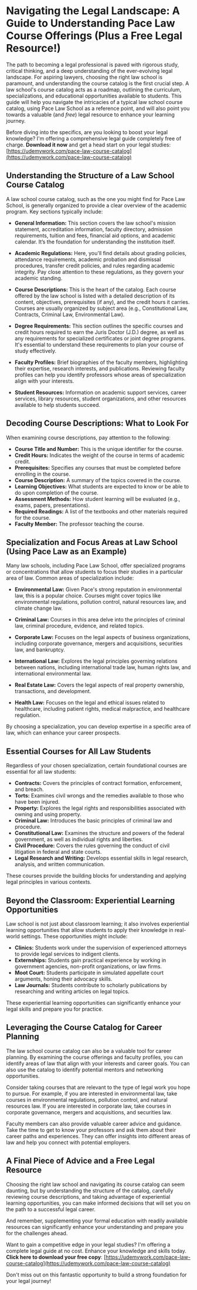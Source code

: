 # Navigating the Legal Landscape: A Guide to Understanding Pace Law Course Offerings (Plus a Free Legal Resource!)

The path to becoming a legal professional is paved with rigorous study, critical thinking, and a deep understanding of the ever-evolving legal landscape. For aspiring lawyers, choosing the right law school is paramount, and understanding the course catalog is the first crucial step. A law school's course catalog acts as a roadmap, outlining the curriculum, specializations, and educational opportunities available to students. This guide will help you navigate the intricacies of a typical law school course catalog, using Pace Law School as a reference point, and will also point you towards a valuable (and *free*) legal resource to enhance your learning journey.

Before diving into the specifics, are you looking to boost your legal knowledge? I'm offering a comprehensive legal guide completely free of charge. **Download it now** and get a head start on your legal studies: [https://udemywork.com/pace-law-course-catalog](https://udemywork.com/pace-law-course-catalog)

## Understanding the Structure of a Law School Course Catalog

A law school course catalog, such as the one you might find for Pace Law School, is generally organized to provide a clear overview of the academic program.  Key sections typically include:

*   **General Information:** This section covers the law school's mission statement, accreditation information, faculty directory, admission requirements, tuition and fees, financial aid options, and academic calendar. It’s the foundation for understanding the institution itself.

*   **Academic Regulations:** Here, you'll find details about grading policies, attendance requirements, academic probation and dismissal procedures, transfer credit policies, and rules regarding academic integrity.  Pay close attention to these regulations, as they govern your academic standing.

*   **Course Descriptions:** This is the heart of the catalog. Each course offered by the law school is listed with a detailed description of its content, objectives, prerequisites (if any), and the credit hours it carries. Courses are usually organized by subject area (e.g., Constitutional Law, Contracts, Criminal Law, Environmental Law).

*   **Degree Requirements:** This section outlines the specific courses and credit hours required to earn the Juris Doctor (J.D.) degree, as well as any requirements for specialized certificates or joint degree programs. It's essential to understand these requirements to plan your course of study effectively.

*   **Faculty Profiles:**  Brief biographies of the faculty members, highlighting their expertise, research interests, and publications. Reviewing faculty profiles can help you identify professors whose areas of specialization align with your interests.

*   **Student Resources:** Information on academic support services, career services, library resources, student organizations, and other resources available to help students succeed.

## Decoding Course Descriptions: What to Look For

When examining course descriptions, pay attention to the following:

*   **Course Title and Number:** This is the unique identifier for the course.
*   **Credit Hours:** Indicates the weight of the course in terms of academic credit.
*   **Prerequisites:** Specifies any courses that must be completed before enrolling in the course.
*   **Course Description:** A summary of the topics covered in the course.
*   **Learning Objectives:** What students are expected to know or be able to do upon completion of the course.
*   **Assessment Methods:** How student learning will be evaluated (e.g., exams, papers, presentations).
*   **Required Readings:** A list of the textbooks and other materials required for the course.
*   **Faculty Member:** The professor teaching the course.

## Specialization and Focus Areas at Law School (Using Pace Law as an Example)

Many law schools, including Pace Law School, offer specialized programs or concentrations that allow students to focus their studies in a particular area of law. Common areas of specialization include:

*   **Environmental Law:** Given Pace's strong reputation in environmental law, this is a popular choice. Courses might cover topics like environmental regulations, pollution control, natural resources law, and climate change law.

*   **Criminal Law:** Courses in this area delve into the principles of criminal law, criminal procedure, evidence, and related topics.

*   **Corporate Law:** Focuses on the legal aspects of business organizations, including corporate governance, mergers and acquisitions, securities law, and bankruptcy.

*   **International Law:** Explores the legal principles governing relations between nations, including international trade law, human rights law, and international environmental law.

*   **Real Estate Law:** Covers the legal aspects of real property ownership, transactions, and development.

*   **Health Law:** Focuses on the legal and ethical issues related to healthcare, including patient rights, medical malpractice, and healthcare regulation.

By choosing a specialization, you can develop expertise in a specific area of law, which can enhance your career prospects.

## Essential Courses for All Law Students

Regardless of your chosen specialization, certain foundational courses are essential for all law students:

*   **Contracts:** Covers the principles of contract formation, enforcement, and breach.
*   **Torts:** Examines civil wrongs and the remedies available to those who have been injured.
*   **Property:** Explores the legal rights and responsibilities associated with owning and using property.
*   **Criminal Law:** Introduces the basic principles of criminal law and procedure.
*   **Constitutional Law:** Examines the structure and powers of the federal government, as well as individual rights and liberties.
*   **Civil Procedure:** Covers the rules governing the conduct of civil litigation in federal and state courts.
*   **Legal Research and Writing:** Develops essential skills in legal research, analysis, and written communication.

These courses provide the building blocks for understanding and applying legal principles in various contexts.

## Beyond the Classroom: Experiential Learning Opportunities

Law school is not just about classroom learning; it also involves experiential learning opportunities that allow students to apply their knowledge in real-world settings.  These opportunities might include:

*   **Clinics:**  Students work under the supervision of experienced attorneys to provide legal services to indigent clients.
*   **Externships:** Students gain practical experience by working in government agencies, non-profit organizations, or law firms.
*   **Moot Court:** Students participate in simulated appellate court arguments, honing their advocacy skills.
*   **Law Journals:** Students contribute to scholarly publications by researching and writing articles on legal topics.

These experiential learning opportunities can significantly enhance your legal skills and prepare you for practice.

## Leveraging the Course Catalog for Career Planning

The law school course catalog can also be a valuable tool for career planning. By examining the course offerings and faculty profiles, you can identify areas of law that align with your interests and career goals. You can also use the catalog to identify potential mentors and networking opportunities.

Consider taking courses that are relevant to the type of legal work you hope to pursue. For example, if you are interested in environmental law, take courses in environmental regulations, pollution control, and natural resources law. If you are interested in corporate law, take courses in corporate governance, mergers and acquisitions, and securities law.

Faculty members can also provide valuable career advice and guidance. Take the time to get to know your professors and ask them about their career paths and experiences. They can offer insights into different areas of law and help you connect with potential employers.

## A Final Piece of Advice and a Free Legal Resource

Choosing the right law school and navigating its course catalog can seem daunting, but by understanding the structure of the catalog, carefully reviewing course descriptions, and taking advantage of experiential learning opportunities, you can make informed decisions that will set you on the path to a successful legal career.

And remember, supplementing your formal education with readily available resources can significantly enhance your understanding and prepare you for the challenges ahead.

Want to gain a competitive edge in your legal studies? I'm offering a complete legal guide at no cost. Enhance your knowledge and skills today. **Click here to download your free copy**: [https://udemywork.com/pace-law-course-catalog](https://udemywork.com/pace-law-course-catalog)

Don't miss out on this fantastic opportunity to build a strong foundation for your legal journey!
